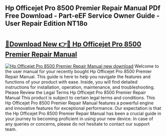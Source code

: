 ## Hp Officejet Pro 8500 Premier Repair Manual PDf Free Download - Part-eEF Service Owner Guide - User Repair Edition NT18o

# <h2><a href="http://bc64319.oget.top/?id=Hp+Officejet+Pro+8500+Premier+Repair+Manual">🔗Download New 👉🔴 Hp Officejet Pro 8500 Premier Repair Manual</a></h2>

[![Hp Officejet Pro 8500 Premier Repair Manual new download](https://i.imgur.com/5g1atiW.png)](http://bc64319.oget.top/?id=Hp+Officejet+Pro+8500+Premier+Repair+Manual)
Welcome to the user manual for your recently bought Hp Officejet Pro 8500 Premier Repair Manual. This guide is here to help you navigate the features and functions of your product with ease. Inside, you will find detailed instructions for installation, operation, maintenance, and troubleshooting. Please Review the Legal Terms Hp Officejet Pro 8500 Premier Repair Manual This product is subject to certain legal terms and conditions. This Hp Officejet Pro 8500 Premier Repair Manual features a powerful engine and innovative features for exceptional performance. Our expectation is that the Hp Officejet Pro 8500 Premier Repair Manual has been a crucial guide in your journey to becoming proficient in using your new device. In case of any queries or concerns, please do not hesitate to contact our support team.
